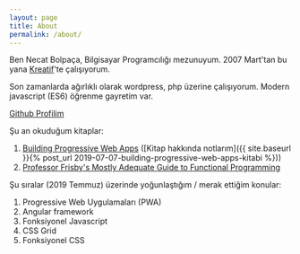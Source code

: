 ```yaml
---
layout: page
title: About
permalink: /about/
---
```


Ben Necat Bolpaça, Bilgisayar Programcılığı mezunuyum. 2007 Mart'tan bu yana [Kreatif][Kreatif]'te çalışıyorum.

Son zamanlarda ağırlıklı olarak wordpress, php üzerine çalışıyorum. Modern javascript (ES6) öğrenme gayretim var.

[Github Profilim][Github]

Şu an okuduğum kitaplar:

1. [Building Progressive Web Apps](https://learning.oreilly.com/library/view/building-progressive-web/9781491961643/) ([Kitap hakkında notlarım]({{ site.baseurl }}{% post_url 2019-07-07-building-progressive-web-apps-kitabi %}))
2. [Professor Frisby's Mostly Adequate Guide to Functional Programming](https://mostly-adequate.gitbooks.io/mostly-adequate-guide/content/)

Şu sıralar (2019 Temmuz) üzerinde yoğunlaştığım / merak ettiğim konular:
1. Progressive Web Uygulamaları (PWA)
2. Angular framework
3. Fonksiyonel Javascript
4. CSS Grid
5. Fonksiyonel CSS

[Kreatif]: https://www.kreatif.net
[Github]: https://github.com/anova